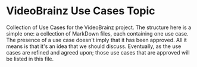 # VideoBrainz Use Cases Topic

Collection of Use Cases for the VideoBrainz project.  The structure here is a simple one: a collection of MarkDown files, each containing one use case.  The presence of a use case doesn't imply that it has been approved.  All it means is that it's an idea that we should discuss.  Eventually, as the use cases are refined and agreed upon; those use cases that are approved will be listed in this file.